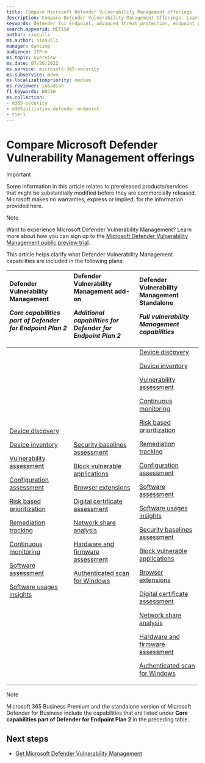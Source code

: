 ```yaml
---
title: Compare Microsoft Defender Vulnerability Management offerings
description: Compare Defender Vulnerability Management Offerings. Learn about the differences between the plans and select the plan that suits your organization's needs.
keywords: Defender for Endpoint, advanced threat protection, endpoint protection
search.appverid: MET150  
author: siosulli
ms.author: siosulli
manager: dansimp 
audience: ITPro
ms.topic: overview
ms.date: 07/26/2022
ms.service: microsoft-365-security
ms.subservice: mdvm
ms.localizationpriority: medium
ms.reviewer: inbadian
f1.keywords: NOCSH  
ms.collection: 
- m365-security
- m365initiative-defender-endpoint
- tier1
---
```


# Compare Microsoft Defender Vulnerability Management offerings

> [!IMPORTANT]
> Some information in this article relates to prereleased products/services that might be substantially modified before they are commercially released. Microsoft makes no warranties, express or implied, for the information provided here.

> [!NOTE]
> Want to experience Microsoft Defender Vulnerability Management? Learn more about how you can sign up to the [Microsoft Defender Vulnerability Management public preview trial](../defender-vulnerability-management/get-defender-vulnerability-management.md).

This article helps clarify what Defender Vulnerability Management capabilities are included in the following plans:

| Defender Vulnerability Management <p> _Core capabilities part of Defender for Endpoint Plan 2_| Defender Vulnerability Management add-on <p> _Additional capabilities for Defender for Endpoint Plan 2_| Defender Vulnerability Management Standalone <p> _Full vulnerability Management capabilities_|
|:---|:---|:---|
 [Device discovery](../defender-endpoint/device-discovery.md) <p> [Device inventory](../defender-endpoint/machines-view-overview.md) <p> [Vulnerability assessment](tvm-weaknesses.md) <p> [Configuration assessment](tvm-microsoft-secure-score-devices.md) <p> [Risk based prioritization](tvm-security-recommendation.md) <p> [Remediation tracking](tvm-remediation.md) <p> [Continuous monitoring](../defender-endpoint/configure-vulnerability-email-notifications.md) <p> [Software assessment](tvm-software-inventory.md) <p> [Software usages insights](tvm-usage-insights.md) <p> | [Security baselines assessment](tvm-security-baselines.md) <p> [Block vulnerable applications](tvm-block-vuln-apps.md) <p> [Browser extensions](tvm-browser-extensions.md) <p> [Digital certificate assessment](tvm-certificate-inventory.md) <p> [Network share analysis](tvm-network-share-assessment.md) <p> [Hardware and firmware assessment](tvm-hardware-and-firmware.md) <p> [Authenticated scan for Windows](windows-authenticated-scan.md) | [Device discovery](../defender-endpoint/device-discovery.md) <p> [Device inventory](../defender-endpoint/machines-view-overview.md) <p> [Vulnerability assessment](tvm-weaknesses.md) <p> [Continuous monitoring](../defender-endpoint/configure-vulnerability-email-notifications.md) <p> [Risk based prioritization](tvm-security-recommendation.md) <p> [Remediation tracking](tvm-remediation.md) <p> [Configuration assessment](tvm-microsoft-secure-score-devices.md) <p> [Software assessment](tvm-software-inventory.md) <p> [Software usages insights](tvm-usage-insights.md) <p> [Security baselines assessment](tvm-security-baselines.md) <p> [Block vulnerable applications](tvm-block-vuln-apps.md) <p> [Browser extensions](tvm-browser-extensions.md) <p> [Digital certificate assessment](tvm-certificate-inventory.md) <p> [Network share analysis](tvm-network-share-assessment.md) <p> [Hardware and firmware assessment](tvm-hardware-and-firmware.md) <p> [Authenticated scan for Windows](windows-authenticated-scan.md)|

> [!NOTE]
> Microsoft 365 Business Premium and the standalone version of Microsoft Defender for Business include the capabilities that are listed under **Core capabilities part of Defender for Endpoint Plan 2** in the preceding table.

## Next steps

- [Get Microsoft Defender Vulnerability Management](get-defender-vulnerability-management.md)
